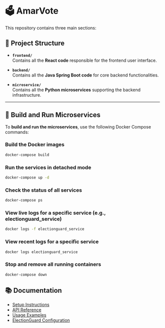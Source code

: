 # 🗳️ AmarVote

This repository contains three main sections:

## 📁 Project Structure

- **`frontend/`**  
  Contains all the **React code** responsible for the frontend user interface.

- **`backend/`**  
  Contains all the **Java Spring Boot code** for core backend functionalities.

- **`microservice/`**  
  Contains all the **Python microservices** supporting the backend infrastructure.

---

## 🚀 Build and Run Microservices

To **build and run the microservices**, use the following Docker Compose commands:


### Build the Docker images
```bash
docker-compose build
```

### Run the services in detached mode
```bash
docker-compose up -d
``` 

### Check the status of all services
```bash
docker-compose ps
```

### View live logs for a specific service (e.g., electionguard_service)
```bash
docker logs -f electionguard_service
```


### View recent logs for a specific service
```bash
docker logs electionguard_service
```

### Stop and remove all running containers
```bash
docker-compose down
```

## 📚 Documentation

- [Setup Instructions](docs/setup.md)
- [API Reference](docs/api.md)
- [Usage Examples](docs/usage.md)
- [ElectionGuard Configuration](docs/electionguard_config.md)
